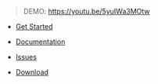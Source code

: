 > DEMO: https://youtu.be/5yuIWa3MOtw

- [Get Started](https://github.com/PrismaUI-SKSE/PrismaUI-Wiki/wiki/1.-Get-Started)

- [Documentation](https://github.com/PrismaUI-SKSE/PrismaUI-Wiki/wiki/2.-API)

- [Issues](https://github.com/PrismaUI-SKSE/PrismaUI-Wiki/issues)

- [Download](https://github.com/PrismaUI-SKSE/PrismaUI-Wiki/releases)
